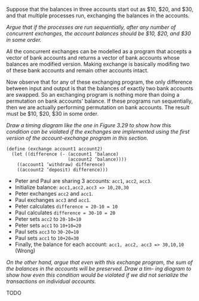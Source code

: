 Suppose that the balances in three accounts start out as $10, $20, and $30,
and that multiple processes run, exchanging the balances in the accounts.

*Argue that if the processes are run sequentially, after any number of concurrent exchanges, the
account balances should be $10, $20, and $30 in some order.*

All the concurrent exchanges can be modelled as a program that accepts a vector of bank accounts
and returns a vector of bank accounts whose balances are modified version.
Making exchange is basically modifing two of these bank accounts and remain other accounts intact.

Now observe that for any of these exchanging program, the only difference between input and output
is that the balances of exactly two bank accounts are swapped. So an exchanging program is nothing more than
doing a permutation on bank accounts' balance.
If these programs run sequentially,
then we are actually performing permutation on bank accounts.
The result must be $10, $20, $30 in some order.

*Draw a timing diagram like the one in Figure 3.29 to show
how this condition can be violated if the exchanges are implemented
using the first version of the account-exchange program in this section.*

    (define (exchange account1 account2)
      (let ((difference (- (account1 ’balance)
                           (account2 ’balance))))
        ((account1 ’withdraw) difference)
        ((account2 ’deposit) difference)))

* Peter and Paul are sharing 3 accounts: `acc1`, `acc2`, `acc3`.
* Initialize balance: `acc1,acc2,acc3 => 10,20,30`
* Peter exchanges `acc2` and `acc1`.
* Paul exchanges `acc3` and `acc1`.
* Peter calculates `difference = 20-10 = 10`
* Paul calculates `difference = 30-10 = 20`
* Peter sets `acc2` to `20-10=10`
* Peter sets `acc1` to `10+10=20`
* Paul sets `acc3` to `30-20=10`
* Paul sets `acc1` to `10+20=30`
* Finally, the balance for each account: `acc1, acc2, acc3 => 30,10,10` (Wrong)

*On the other hand, argue that even with this exchange program, the
sum of the balances in the accounts will be preserved. Draw a tim-
ing diagram to show how even this condition would be violated if
we did not serialize the transactions on individual accounts.*

TODO
